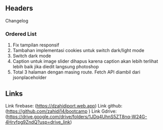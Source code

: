 ## Headers

Changelog

### Ordered List

1. Fix tampilan responsif
2. Tambahan implementasi cookies untuk switch dark/light mode
3. Switch dark mode
4. Caption untuk image slider dihapus karena caption akan lebih terlihat lebih baik jika diedit langsung photoshop
5. Total 3 halaman dengan masing route. Fetch API diambil dari jsonplaceholder

## Links

Link firebase: (https://dzahidiport.web.app)
Link github: (https://github.com/zahidi14/bootcamp
)
Link Gdrive: (https://drive.google.com/drive/folders/1JDq4UhnS5ZT8nq-W24G-4Hrvfpg9ZndQ?usp=drive_link)

